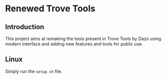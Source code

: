 # Renewed Trove Tools

## Introduction
This project aims at remaking the tools present in Trove Tools by Dazo using modern interface and adding new features and tools for public use.

## Linux
Simply run the `setup.sh` file.
